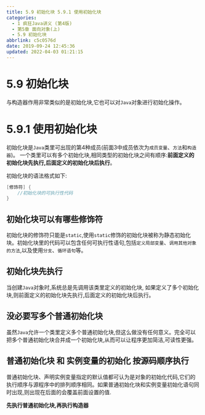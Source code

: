 ```yaml
---
title: 5.9 初始化块 5.9.1 使用初始化块
categories: 
  - 1 疯狂Java讲义 (第4版)
  - 第5章 面向对象(上)
  - 5.9 初始化块
abbrlink: c5c0576d
date: 2019-09-24 12:45:36
updated: 2022-04-03 01:21:15
---
```

# 5.9 初始化块 #
与构造器作用非常类似的是初始化块,它也可以对`Java`对象进行初始化操作。
# 5.9.1 使用初始化块 #
初始化块是`Java`类里可出现的第4种成员(前面3中成员依次为`成员变量`、`方法`和`构造器`)。
一个类里可以有多个初始化块,相同类型的初始化块之间有顺序:**前面定义的初始化块先执行,后面定义的初始化块后执行**。

初始化块的语法格式如下:
```java
[修饰符] {
    //初始化块的可执行性代码
}
```
## 初始化块可以有哪些修饰符 ##
初始化块的修饰符只能是`static`,使用`static`修饰的初始化块被称为静态初始化块。初始化块里的代码可以包含任何可执行性语句,包括`定义局部变量`、`调用其他对象的方法`,以及使用`分支`、`循环语句`等。

## 初始化块先执行 ##
当创建`Java`对象时,系统总是先调用该类里定义的初始化块,
如果定义了多个初始化块,则前面定义的初始化块先执行,后面定义的初始化块后执行。
## 没必要写多个普通初始化块 ##
虽然`Java`允许一个类里定义多个普通初始化块,但这么做没有任何意义。完全可以把多个普通初始化块合并成一个初始化块,从而可以让程序更加简洁,可读性更强。

## 普通初始化块 和 实例变量的初始化 按源码顺序执行 ##
普通初始化块、声明实例变量指定的默认值都可认为是对象的初始化代码,它们的执行顺序与源程序中的排列顺序相同。如果普通初始化块和实例变量初始化语句同时出现,则出现在后面的会覆盖前面设置的值.

**先执行普通初始化块,再执行构造器**
